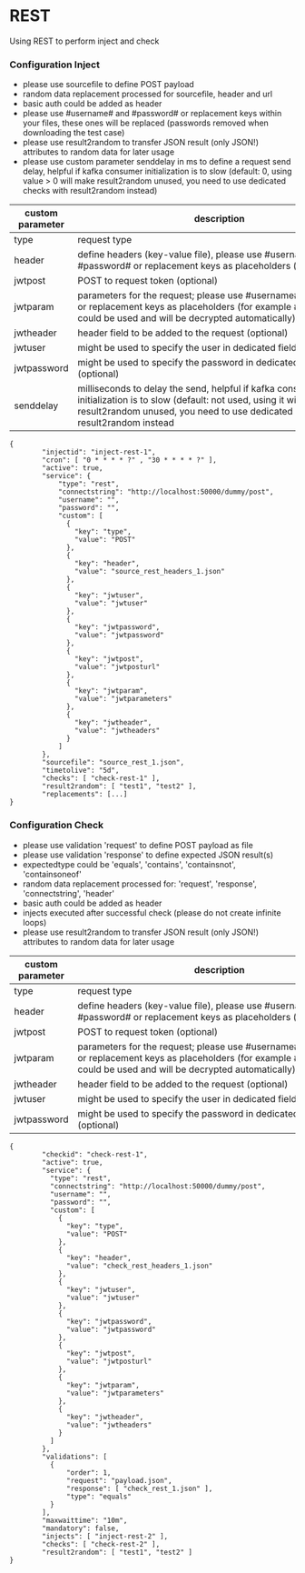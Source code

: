 # REST

Using REST to perform inject and check

### Configuration Inject

* please use sourcefile to define POST payload
* random data replacement processed for sourcefile, header and url
* basic auth could be added as header
* please use #username# and #password# or replacement keys within your files, these ones will be replaced (passwords removed when downloading the test case)
* please use result2random to transfer JSON result (only JSON!) attributes to random data for later usage
* please use custom parameter senddelay in ms to define a request send delay, helpful if kafka consumer initialization is to slow (default: 0, using value > 0 will make result2random unused, you need to use dedicated checks with result2random instead)

| custom parameter | <div style="width:500px">description</div> | example |
|-----|-----|-----|
| type | request type | POST |
| header | define headers (key-value file), please use #username#, #password# or replacement keys as placeholders (optional) | check_rest_headers_1.json |
| jwtpost | POST to request token (optional) | https://<server>/<env>/gui/auth/realms/<myrealm>/protocol/openid-connect/token |
| jwtparam | parameters for the request; please use #username#, #password# or replacement keys as placeholders (for example #jwtpassword# could be used and will be decrypted automatically) (optional) | client_id=myclientid&grant_type=password&username=#jwtuser#&password=#jwtpassword# |
| jwtheader | header field to be added to the request (optional) | true |
| jwtuser | might be used to specify the user in dedicated field (optional) | myuser |
| jwtpassword | might be used to specify the password in dedicated field (optional) | myPossibillyEncryptedPassword |
| senddelay | milliseconds to delay the send, helpful if kafka consumer initialization is to slow (default: not used, using it will make result2random unused, you need to use dedicated checks with result2random instead | 15000 |

```
{
        "injectid": "inject-rest-1",
        "cron": [ "0 * * * * ?" , "30 * * * * ?" ],
        "active": true,
        "service": {
            "type": "rest",
            "connectstring": "http://localhost:50000/dummy/post",
            "username": "",
            "password": "",
            "custom": [
              {
                "key": "type",
                "value": "POST"
              },
              {
                "key": "header",
                "value": "source_rest_headers_1.json"
              },
              {
                "key": "jwtuser",
                "value": "jwtuser"
              },
              {
                "key": "jwtpassword",
                "value": "jwtpassword"
              },
              {
                "key": "jwtpost",
                "value": "jwtposturl"
              },
              {
                "key": "jwtparam",
                "value": "jwtparameters"
              },
              {
                "key": "jwtheader",
                "value": "jwtheaders"
              }
            ]
        },           
        "sourcefile": "source_rest_1.json",
        "timetolive": "5d",
        "checks": [ "check-rest-1" ],
        "result2random": [ "test1", "test2" ],
        "replacements": [...]
}
```

### Configuration Check

* please use validation 'request' to define POST payload as file
* please use validation 'response' to define expected JSON result(s)
* expectedtype could be 'equals', 'contains', 'containsnot', 'containsoneof'
* random data replacement processed for: 'request', 'response', 'connectstring', 'header'
* basic auth could be added as header
* injects executed after successful check (please do not create infinite loops)
* please use result2random to transfer JSON result (only JSON!) attributes to random data for later usage

| custom parameter | <div style="width:500px">description</div> | example |
|-----|-----|-----|
| type | request type | POST |
| header | define headers (key-value file), please use #username#, #password# or replacement keys as placeholders (optional) | check_rest_headers_1.json |
| jwtpost | POST to request token (optional) | https://<server>/<env>/gui/auth/realms/<myrealm>/protocol/openid-connect/token |
| jwtparam | parameters for the request; please use #username#, #password# or replacement keys as placeholders (for example #jwtpassword# could be used and will be decrypted automatically) (optional) | client_id=myclientid&grant_type=password&username=#jwtuser#&password=#jwtpassword# |
| jwtheader | header field to be added to the request (optional) | true |
| jwtuser | might be used to specify the user in dedicated field (optional) | myuser |
| jwtpassword | might be used to specify the password in dedicated field (optional) | myPossibillyEncryptedPassword |

```
{
        "checkid": "check-rest-1",  
        "active": true,
        "service": {
          "type": "rest",
          "connectstring": "http://localhost:50000/dummy/post",
          "username": "",
          "password": "",
          "custom": [
            {
              "key": "type",
              "value": "POST"
            },
            {
              "key": "header",
              "value": "check_rest_headers_1.json"
            },
            {
              "key": "jwtuser",
              "value": "jwtuser"
            },
            {
              "key": "jwtpassword",
              "value": "jwtpassword"
            },
            {
              "key": "jwtpost",
              "value": "jwtposturl"
            },
            {
              "key": "jwtparam",
              "value": "jwtparameters"
            },
            {
              "key": "jwtheader",
              "value": "jwtheaders"
            }
          ]
        },
        "validations": [
          {
              "order": 1,
              "request": "payload.json",
              "response": [ "check_rest_1.json" ],
              "type": "equals"
          }
        ],          
        "maxwaittime": "10m",
        "mandatory": false,
        "injects": [ "inject-rest-2" ],
        "checks": [ "check-rest-2" ],
        "result2random": [ "test1", "test2" ]
}
```